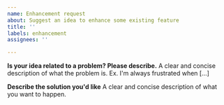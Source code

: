 ```yaml
---
name: Enhancement request
about: Suggest an idea to enhance some existing feature
title: ''
labels: enhancement
assignees: ''

---
```


**Is your idea related to a problem? Please describe.**
A clear and concise description of what the problem is. Ex. I'm always frustrated when [...]

**Describe the solution you'd like**
A clear and concise description of what you want to happen.
